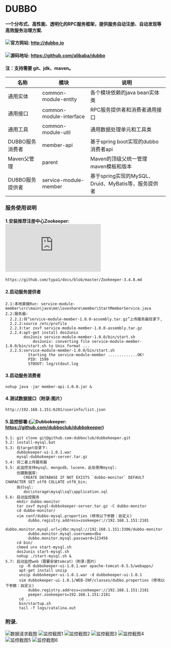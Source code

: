 DUBBO
=============================================
#### 一个分布式、高性能、透明化的RPC服务框架，提供服务自动注册、自动发现等高效服务治理方案.
#### ![官方网站](http://dubbo.io): http://dubbo.io
#### ![源码地址](https://github.com/alibaba/dubbo): https://github.com/alibaba/dubbo
#### 注：支持需要 git、jdk、maven。

|名称|模块|说明
|---|---|---
|通用实体|common-module-entity|各个模块依赖的java bean实体类
|通用接口|common-module-interface|RPC服务提供者和消费者通用接口
|通用工具|common-module-util|通用数据处理单元和工具类
|DUBBO服务消费者|member-api|基于spring boot实现的dubbo消费者api
|Maven父管理|parent|Maven的顶级父统一管理maven模板和版本
|DUBBO服务提供者|service-module-member|基于spring实现的MySQL、Druid、MyBatis等，服务提供者
### 服务使用说明
#### 1.安装推荐注册中心Zookeeper: ![安装文档](https://github.com/typa1/docs/blob/master/Zookeeper-3.4.8.md)
```
https://github.com/typa1/docs/blob/master/Zookeeper-3.4.8.md
```
#### 2.启动服务提供者
```
2.1:本地直接Run: service-module-member\src\main\java\me\loveshare\member\StartMemberService.java
2.2:服务器:
  2.2.1:将“service-module-member-1.0.0-assembly.tar.gz”上传服务器目录下,
  2.2.2:source /etc/profile
  2.2.3:tar zxvf service-module-member-1.0.0-assembly.tar.gz 
  2.2.4:apt-get install dos2unix
        dos2unix service-module-member-1.0.0/bin/start.sh 
        	dos2unix: converting file service-module-member-1.0.0/bin/start.sh to Unix format ...
  2.2.5:service-module-member-1.0.0/bin/start.sh 
          Starting the service-module-member .............OK!
          PID: 1599
          STDOUT: log/stdout.log
```
#### 3.启动服务消费者
```
nohup java -jar member-api-1.0.0.jar &
```
#### 4.测试数据接口（附录:图片）
```
http://192.168.1.151:6201/userinfo/list.json
```
#### 5.监控部署:(![Dubbokeeper](https://github.com/dubboclub/dubbokeeper): https://github.com/dubboclub/dubbokeeper)
```
5.1: git clone git@github.com:dubboclub/dubbokeeper.git
5.2: install-mysql.bat
5.3: 在target目录下:
     dubbokeeper-ui-1.0.1.war
     mysql-dubbokeeper-server.tar.gz
5.4: 将二者上传服务器
5.5: 此监控支持mysql、mongodb、lucene，此处使用mysql:
     创建数据库:
        CREATE DATABASE IF NOT EXISTS `dubbo-monitor` DEFAULT CHARACTER SET utf8 COLLATE utf8_bin;
     执行sql: 
        doc\storage\mysql\sql\application.sql
5.6: 启动监控服务
     mkdir dubbo-monitor
     tar zxvf mysql-dubbokeeper-server.tar.gz -C dubbo-monitor
     cd dubbo-monitor/
     vim conf/dubbo-mysql.properties (修改以下参数：自定义)
          dubbo.registry.address=zookeeper://192.168.1.151:2181
          dubbo.monitor.mysql.url=jdbc:mysql://192.168.1.151:3306/dubbo-monitor
          dubbo.monitor.mysql.username=dba
          dubbo.monitor.mysql.password=123456
     cd bin/
     chmod u+x start-mysql.sh 
     dos2unix start-mysql.sh 
     nohup ./start-mysql.sh &
5.7: 启动监控web（需要安装tomcat）（附录:图片）
      cp -R dubbokeeper-ui-1.0.1.war apache-tomcat-8.5.5/webapps/
      apt-get install unzip
      unzip dubbokeeper-ui-1.0.1.war -d dubbokeeper-ui-1.0.1
      vim dubbokeeper-ui-1.0.1/WEB-INF/classes/dubbo.properties (修改以下参数：自定义)
          dubbo.registry.address=zookeeper://192.168.1.151:2181
          peeper.zookeepers=192.168.1.151:2181
      cd ..
      bin/startup.sh
      tail -f logs/catalina.out
```
### 附录.
![数据请求截图](http://loveshare.oss-cn-shanghai.aliyuncs.com/universal/image/github/dubbo/1.jpg)
![监控截图1](http://loveshare.oss-cn-shanghai.aliyuncs.com/universal/image/github/dubbo/2.jpg)
![监控截图2](http://loveshare.oss-cn-shanghai.aliyuncs.com/universal/image/github/dubbo/3.jpg)
![监控截图3](http://loveshare.oss-cn-shanghai.aliyuncs.com/universal/image/github/dubbo/4.jpg)
![监控截图4](http://loveshare.oss-cn-shanghai.aliyuncs.com/universal/image/github/dubbo/5.jpg)
![监控截图5](http://loveshare.oss-cn-shanghai.aliyuncs.com/universal/image/github/dubbo/6.jpg)
![监控截图6](http://loveshare.oss-cn-shanghai.aliyuncs.com/universal/image/github/dubbo/7.jpg)


